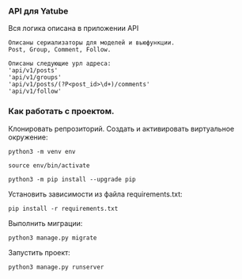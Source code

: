 ### API для Yatube

Вся логика описана в приложении API

```
Описаны сериализаторы для моделей и вьюфункции. 
Post, Group, Comment, Follow.
```

```
Описаны следующие урл адреса:
'api/v1/posts'
'api/v1/groups'
'api/v1/posts/(?P<post_id>\d+)/comments'
'api/v1/follow'
```

###  Как работать с проектом.
Клонировать репрозиторий.
Cоздать и активировать виртуальное окружение:

```
python3 -m venv env
```

```
source env/bin/activate
```

```
python3 -m pip install --upgrade pip
```

Установить зависимости из файла requirements.txt:

```
pip install -r requirements.txt
```

Выполнить миграции:

```
python3 manage.py migrate
```

Запустить проект:

```
python3 manage.py runserver
```
